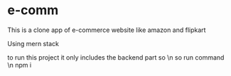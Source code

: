# e-comm
<p>This is a clone app of e-commerce website like amazon and flipkart</p>
<p>Using mern stack </p>


<p> to run this project it only includes the backend part so \n so run command \n npm i</p>
